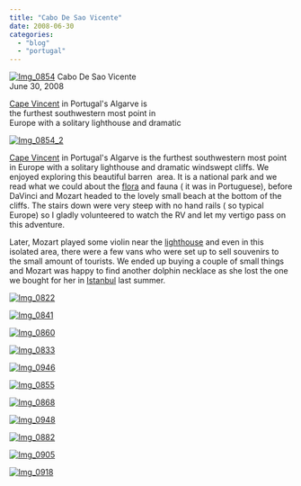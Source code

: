 ```yaml
---
title: "Cabo De Sao Vicente"
date: 2008-06-30
categories: 
  - "blog"
  - "portugal"
---
```


 [![Img_0854](https://pub-ac94b3f306b24c0dba4238943c97f2e1.r2.dev/2008/06/30/img_0854.jpg "Img_0854")](https://pub-ac94b3f306b24c0dba4238943c97f2e1.r2.dev/photos/uncategorized/2008/06/30/img_0854.jpg) Cabo De Sao Vicente  
June 30, 2008

[Cape Vincent](http://en.wikipedia.org/wiki/Cape_St._Vincent) in Portugal's Algarve is  
the furthest southwestern most point in  
Europe with a solitary lighthouse and dramatic

<!--more-->

[![Img_0854_2](https://pub-ac94b3f306b24c0dba4238943c97f2e1.r2.dev/2008/06/30/img_0854_2.jpg "Img_0854_2")](https://pub-ac94b3f306b24c0dba4238943c97f2e1.r2.dev/photos/uncategorized/2008/06/30/img_0854_2.jpg)

  
[Cape Vincent](http://en.wikipedia.org/wiki/Cape_St._Vincent) in Portugal's Algarve is the furthest southwestern most point in Europe with a solitary lighthouse and dramatic windswept cliffs. We enjoyed exploring this beautiful barren  area. It is a national park and we read what we could about the [flora](http://www.bio.bris.ac.uk/research/plantrepro/algarve.html) and fauna ( it was in Portuguese), before DaVinci and Mozart headed to the lovely small beach at the bottom of the cliffs. The stairs down were very steep with no hand rails ( so typical Europe) so I gladly volunteered to watch the RV and let my vertigo pass on this adventure.

Later, Mozart played some violin near the [lighthouse](http://www.davesguide.com/f_c_s_v.htm) and even in this isolated area, there were a few vans who were set up to sell souvenirs to the small amount of tourists. We ended up buying a couple of small things and Mozart was happy to find another dolphin necklace as she lost the one we bought for her in [Istanbul](http://en.wikipedia.org/wiki/The_Grand_Bazaar,_Istanbul) last summer.

[![Img_0822](https://pub-ac94b3f306b24c0dba4238943c97f2e1.r2.dev/2008/06/30/img_0822.jpg "Img_0822")](https://pub-ac94b3f306b24c0dba4238943c97f2e1.r2.dev/photos/uncategorized/2008/06/30/img_0822.jpg)

[![Img_0841](https://pub-ac94b3f306b24c0dba4238943c97f2e1.r2.dev/2008/06/30/img_0841.jpg "Img_0841")](https://pub-ac94b3f306b24c0dba4238943c97f2e1.r2.dev/photos/uncategorized/2008/06/30/img_0841.jpg)

[![Img_0860](https://pub-ac94b3f306b24c0dba4238943c97f2e1.r2.dev/2008/06/30/img_0860.jpg "Img_0860")](https://pub-ac94b3f306b24c0dba4238943c97f2e1.r2.dev/photos/uncategorized/2008/06/30/img_0860.jpg)

[![Img_0833](https://pub-ac94b3f306b24c0dba4238943c97f2e1.r2.dev/2008/06/30/img_0833.jpg "Img_0833")](https://pub-ac94b3f306b24c0dba4238943c97f2e1.r2.dev/photos/uncategorized/2008/06/30/img_0833.jpg)

[![Img_0946](https://pub-ac94b3f306b24c0dba4238943c97f2e1.r2.dev/2008/06/30/img_0946.jpg "Img_0946")](https://pub-ac94b3f306b24c0dba4238943c97f2e1.r2.dev/photos/uncategorized/2008/06/30/img_0946.jpg)

[![Img_0855](https://pub-ac94b3f306b24c0dba4238943c97f2e1.r2.dev/2008/06/30/img_0855.jpg "Img_0855")](https://pub-ac94b3f306b24c0dba4238943c97f2e1.r2.dev/photos/uncategorized/2008/06/30/img_0855.jpg)

[![Img_0868](https://pub-ac94b3f306b24c0dba4238943c97f2e1.r2.dev/2008/06/30/img_0868.jpg "Img_0868")](https://pub-ac94b3f306b24c0dba4238943c97f2e1.r2.dev/photos/uncategorized/2008/06/30/img_0868.jpg)

[![Img_0948](https://pub-ac94b3f306b24c0dba4238943c97f2e1.r2.dev/2008/06/30/img_0948.jpg "Img_0948")](https://pub-ac94b3f306b24c0dba4238943c97f2e1.r2.dev/photos/uncategorized/2008/06/30/img_0948.jpg)

[![Img_0882](https://pub-ac94b3f306b24c0dba4238943c97f2e1.r2.dev/2008/06/30/img_0882.jpg "Img_0882")](https://pub-ac94b3f306b24c0dba4238943c97f2e1.r2.dev/photos/uncategorized/2008/06/30/img_0882.jpg)

[![Img_0905](https://pub-ac94b3f306b24c0dba4238943c97f2e1.r2.dev/2008/06/30/img_0905.jpg "Img_0905")](https://pub-ac94b3f306b24c0dba4238943c97f2e1.r2.dev/photos/uncategorized/2008/06/30/img_0905.jpg)

[![Img_0918](https://pub-ac94b3f306b24c0dba4238943c97f2e1.r2.dev/2008/06/30/img_0918.jpg "Img_0918")](https://pub-ac94b3f306b24c0dba4238943c97f2e1.r2.dev/photos/uncategorized/2008/06/30/img_0918.jpg)
